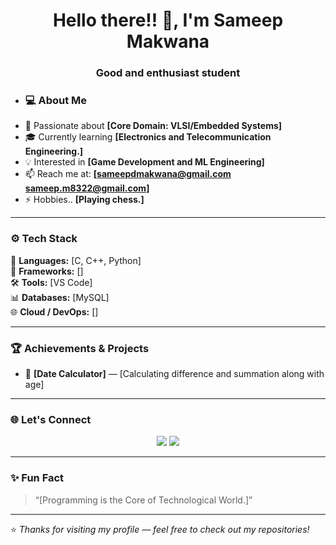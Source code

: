 <h1 align="center">Hello there!! 👋, I'm Sameep Makwana</h1>
<h3 align="center">Good and enthusiast student</h3>

- ### 💻 About Me
- 🌟 Passionate about **[Core Domain: VLSI/Embedded Systems]**  
- 🎓 Currently learning **[Electronics and Telecommunication Engineering.]**  
- 💡 Interested in **[Game Development and ML Engineering]**  
- 📫 Reach me at: **[sameepdmakwana@gmail.com <br> sameep.m8322@gmail.com]**
- ⚡ Hobbies.. **[Playing chess.]**

---

### ⚙️ Tech Stack  
💾 **Languages:** [C, C++, Python]  
🧩 **Frameworks:** []  
🛠️ **Tools:** [VS Code]  
📊 **Databases:** [MySQL]  
🌐 **Cloud / DevOps:** []  

---

### 🏆 Achievements & Projects  
- 🥇 **[Date Calculator]** — [Calculating difference and summation along with age]  

---

### 🌐 Let's Connect  
<p align="center">
  <a href="https://linkedin.com/in/[sameepm04]" target="_blank"><img src="https://img.shields.io/badge/-LinkedIn-blue?style=for-the-badge&logo=Linkedin"/></a>
  <a href="https://github.com/[sameepm04]" target="_blank"><img src="https://img.shields.io/badge/-GitHub-black?style=for-the-badge&logo=github"/></a>
</p>

---

### ✨ Fun Fact
> “[Programming is the Core of Technological World.]”

---

⭐ *Thanks for visiting my profile — feel free to check out my repositories!*  
